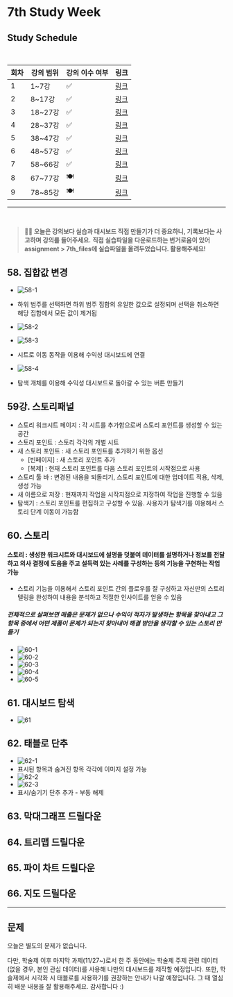 # 7th Study Week

## Study Schedule
<br>

| 회차 | 강의 범위   | 강의 이수 여부 | 링크                                                                                                     |
|------|-------------|----------------|--------------------------------------------------------------------------------------------------------|
| 1    | 1~7강       | ✅              | [링크](https://www.youtube.com/watch?v=AXkaUrJs-Ko&list=PL87tgIIryGsa5vdz6MsaOEF8PK-YqK3fz&index=84)    |
| 2    | 8~17강      | ✅              | [링크](https://www.youtube.com/watch?v=AXkaUrJs-Ko&list=PL87tgIIryGsa5vdz6MsaOEF8PK-YqK3fz&index=75)    |
| 3    | 18~27강     | ✅              | [링크](https://www.youtube.com/watch?v=AXkaUrJs-Ko&list=PL87tgIIryGsa5vdz6MsaOEF8PK-YqK3fz&index=65)    |
| 4    | 28~37강     | ✅              | [링크](https://www.youtube.com/watch?v=e6J0Ljd6h44&list=PL87tgIIryGsa5vdz6MsaOEF8PK-YqK3fz&index=55)    |
| 5    | 38~47강     | ✅              | [링크](https://www.youtube.com/watch?v=AXkaUrJs-Ko&list=PL87tgIIryGsa5vdz6MsaOEF8PK-YqK3fz&index=45)    |
| 6    | 48~57강     | ✅              | [링크](https://www.youtube.com/watch?v=AXkaUrJs-Ko&list=PL87tgIIryGsa5vdz6MsaOEF8PK-YqK3fz&index=35)    |
| 7    | 58~66강     | ✅             | [링크](https://www.youtube.com/watch?v=AXkaUrJs-Ko&list=PL87tgIIryGsa5vdz6MsaOEF8PK-YqK3fz&index=25)    |
| 8    | 67~77강     | 🍽️             | [링크](https://www.youtube.com/watch?v=AXkaUrJs-Ko&list=PL87tgIIryGsa5vdz6MsaOEF8PK-YqK3fz&index=15)    |
| 9    | 78~85강     | 🍽️             | [링크](https://www.youtube.com/watch?v=AXkaUrJs-Ko&list=PL87tgIIryGsa5vdz6MsaOEF8PK-YqK3fz&index=5)     |
---

<br/>

> **🧞‍♀️ 오늘은 강의보다 실습과 대시보드 직접 만들기가 더 중요하니, 기록보다는 사고하며 강의를 들어주세요.**
> **직접 실습파일을 다운로드하는 번거로움이 있어 assignment > 7th_files에 실습파일을 올려두었습니다. 활용해주세요!**


## 58. 집합값 변경

<!-- 집합값 변경 강의에서 알게 된 점을 적어주세요 -->

- ![58-1](../Tableau/png/7th/58-1.png)
- 하위 범주를 선택하면 하위 범주 집합의 유일한 값으로 설정되며 선택을 취소하면 해당 집합에서 모든 값이 제거됨

- ![58-2](../Tableau/png/7th/58-2.png)
- ![58-3](../Tableau/png/7th/58-3.png)
- 시트로 이동 동작을 이용해 수익성 대시보드에 연결

- ![58-4](../Tableau/png/7th/58-4.png)
- 탐색 개체를 이용해 수익성 대시보드로 돌아갈 수 있는 버튼 만들기

## 59강. 스토리패널

<!-- 스토리패널 강의에서 알게 된 점을 적어주세요 -->

- 스토리 워크시트 페이지 : 각 시트를 추가함으로써 스토리 포인트를 생성할 수 있는 공간
- 스토리 포인트 : 스토리 각각의 개별 시트
- 새 스토리 포인트 : 새 스토리 포인트를 추가하기 위한 옵션
    - [빈페이지] : 새 스토리 포인트 추가
    - [복제] : 현재 스토리 포인트를 다음 스토리 포인트의 시작점으로 사용
- 스토리 툴 바 : 변경된 내용을 되돌리기, 스토리 포인트에 대한 업데이트 적용, 삭제, 생성 가능
- 새 이름으로 저장 : 현재까지 작업을 시작지점으로 지정하여 작업을 진행할 수 있음
- 탐색기 : 스토리 포인트를 편집하고 구성할 수 있음. 사용자가 탐색기를 이용해서 스토리 단계 이동이 가능함


## 60. 스토리

<!-- 알게 된 점을 적고, 아래 질문에 답해보세요 :) -->

#### 스토리 : 생성한 워크시트와 대시보드에 설명을 덧붙여 데이터를 설명하거나 정보를 전달하고 의사 결정에 도움을 주고 설득력 있는 사례를 구성하는 등의 기능을 구현하는 작업 가능
- 스토리 기능을 이용해서 스토리 포인트 간의 플로우를 잘 구성하고 자신만의 스토리텔링을 완성하여 내용을 분석하고 적절한 인사이트를 얻을 수 있음

##### 전체적으로 살펴보면 매출은 문제가 없으나 수익이 적자가 발생하는 항목을 찾아내고 그 항목 중에서 어떤 제품이 문제가 되는지 찾아내어 해결 방안을 생각할 수 있는 스토리 만들기
- ![60-1](../Tableau/png/7th/60-1.png)
- ![60-2](../Tableau/png/7th/60-2.png)
- ![60-3](../Tableau/png/7th/60-3.png)
- ![60-4](../Tableau/png/7th/60-4.png)
- ![60-5](../Tableau/png/7th/60-5.png)

## 61. 대시보드 탐색

<!-- 대시보드 탐색 강의에서 알게 된 점을 적어주세요 -->

- ![61](../Tableau/png/7th/61.png)

## 62. 태블로 단추

<!-- 태블로 단추 강의에서 알게 된 점을 적어주세요 -->

- ![62-1](../Tableau/png/7th/62-1.png)
- 표시된 항목과 숨겨진 항목 각각에 이미지 설정 가능
- ![62-2](../Tableau/png/7th/62-2.png)
- ![62-3](../Tableau/png/7th/62-3.png)
- 표시/숨기기 단추 추가 - 부동 해제

## 63. 막대그래프 드릴다운

<!-- 막대그래프 드릴다운에 대해 알게 된 점을 적어주세요 -->

## 64. 트리맵 드릴다운

<!-- 트리맵 드릴다운에 대해 알게 된 점을 적어주세요 -->

## 65. 파이 차트 드릴다운

<!-- 파일 차트 드릴다운에 대해 알게 된 점을 적어주세요 -->

## 66. 지도 드릴다운

<!-- 지도 드릴다운에 대해 알게 된 점을 적어주세요 -->

---

## 문제

오늘은 별도의 문제가 없습니다.

다만, 학술제 이후 마지막 과제(11/27~)로서 한 주 동안에는 학술제 주제 관련 데이터(없을 경우, 본인 관심 데이터)를 사용해 나만의 대시보드를 제작할 예정입니다. 또한, 학술제에서 시각화 시 태블로를 사용하기를 권장하는 안내가 나갈 예정입니다.
그 때 열심히 배운 내용을 잘 활용해주세요. 감사합니다 :)
